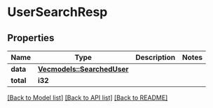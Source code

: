 # UserSearchResp

## Properties

Name | Type | Description | Notes
------------ | ------------- | ------------- | -------------
**data** | [**Vec<models::SearchedUser>**](SearchedUser.md) |  | 
**total** | **i32** |  | 

[[Back to Model list]](../README.md#documentation-for-models) [[Back to API list]](../README.md#documentation-for-api-endpoints) [[Back to README]](../README.md)


